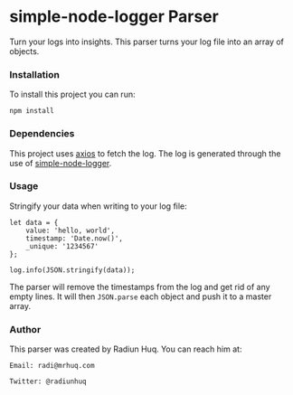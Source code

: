 
# simple-node-logger Parser
Turn your logs into insights. This parser turns your log file into an array of objects.

### Installation
To install this project you can run:

`npm install`

### Dependencies
This project uses [axios](https://github.com/axios/axios) to fetch the log. The log is generated through the use of [simple-node-logger](https://github.com/darrylwest/simple-node-logger).

### Usage
Stringify your data when writing to your log file:

    let data = {
	    value: 'hello, world',
	    timestamp: 'Date.now()',
	    _unique: '1234567'
    };
    
    log.info(JSON.stringify(data));

The parser will remove the timestamps from the log and get rid of any empty lines. It will then `JSON.parse` each object and push it to a master array.

### Author
This parser was created by Radiun Huq. You can reach him at:

`Email: radi@mrhuq.com`

`Twitter: @radiunhuq`